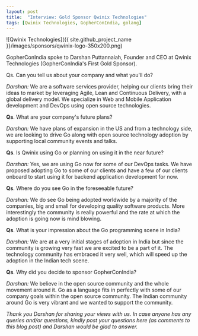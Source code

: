 ```yaml
---
layout: post
title:  "Interview: Gold Sponsor Qwinix Technologies"
tags: [Qwinix Technologies, GopherConIndia, golang]
---
```


![Qwinix Technologies]({{ site.github_project_name }}/images/sponsors/qwinix-logo-350x200.png)

GopherConIndia spoke to Darshan Puttannaiah, Founder and CEO at Qwinix Technologies (GopherConIndia's First Gold Sponsor).

Qs. Can you tell us about your company and what you'll do?

_Darshan:_ We are a software services provider, helping our clients bring their ideas to market by leveraging Agile, Lean and Continuous Delivery, with a global delivery model. We specialize in Web and Mobile Application development and DevOps using open source technologies.

**Qs**. What are your company's future plans?

_Darshan:_ We have plans of expansion in the US and from a technology side, we are looking to drive Go along with open source technology adoption by supporting local community events and talks.

**Qs**. Is Qwinix using Go or planning on using it in the near future?

_Darshan:_ Yes, we are using Go now for some of our DevOps tasks. We have proposed adopting Go to some of our clients and have a few of our clients onboard to start using it for backend application development for now.

**Qs**. Where do you see Go in the foreseeable future?

_Darshan:_ We do see Go being adopted worldwide by a majority of the companies, big and small for developing quality software products. More interestingly the community is really powerful and the rate at which the adoption is going now is mind blowing.

**Qs**. What is your impression about the Go programming scene in India?

_Darshan:_ We are at a very initial stages of adoption in India but since the community is growing very fast we are excited to be a part of it. The technology community has embraced it very well, which will speed up the adoption in the Indian tech scene.

**Qs**. Why did you decide to sponsor GopherConIndia?

_Darshan:_ We believe in the open source community and the whole movement around it. Go as a language fits in perfectly with some of our company goals within the open source community. The Indian community around Go is very vibrant and we wanted to support the community.

_Thank you Darshan for sharing your views with us. In case anyone has any queries and/or questions, kindly post your questions here (as comments to this blog post) and Darshan would be glad to answer._
